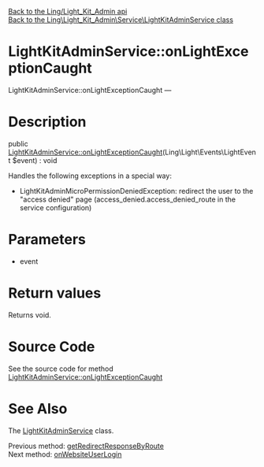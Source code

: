 [Back to the Ling/Light_Kit_Admin api](https://github.com/lingtalfi/Light_Kit_Admin/blob/master/doc/api/Ling/Light_Kit_Admin.md)<br>
[Back to the Ling\Light_Kit_Admin\Service\LightKitAdminService class](https://github.com/lingtalfi/Light_Kit_Admin/blob/master/doc/api/Ling/Light_Kit_Admin/Service/LightKitAdminService.md)


LightKitAdminService::onLightExceptionCaught
================



LightKitAdminService::onLightExceptionCaught — 




Description
================


public [LightKitAdminService::onLightExceptionCaught](https://github.com/lingtalfi/Light_Kit_Admin/blob/master/doc/api/Ling/Light_Kit_Admin/Service/LightKitAdminService/onLightExceptionCaught.md)(Ling\Light\Events\LightEvent $event) : void




Handles the following exceptions in a special way:

- LightKitAdminMicroPermissionDeniedException:
     redirect the user to the "access denied" page (access_denied.access_denied_route in the service configuration)




Parameters
================


- event

    


Return values
================

Returns void.








Source Code
===========
See the source code for method [LightKitAdminService::onLightExceptionCaught](https://github.com/lingtalfi/Light_Kit_Admin/blob/master/Service/LightKitAdminService.php#L270-L280)


See Also
================

The [LightKitAdminService](https://github.com/lingtalfi/Light_Kit_Admin/blob/master/doc/api/Ling/Light_Kit_Admin/Service/LightKitAdminService.md) class.

Previous method: [getRedirectResponseByRoute](https://github.com/lingtalfi/Light_Kit_Admin/blob/master/doc/api/Ling/Light_Kit_Admin/Service/LightKitAdminService/getRedirectResponseByRoute.md)<br>Next method: [onWebsiteUserLogin](https://github.com/lingtalfi/Light_Kit_Admin/blob/master/doc/api/Ling/Light_Kit_Admin/Service/LightKitAdminService/onWebsiteUserLogin.md)<br>

